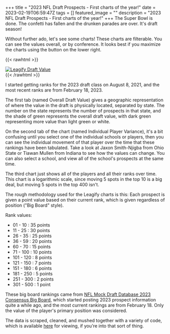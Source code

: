 +++
title =  "2023 NFL Draft Prospects - First charts of the year!"
date = 2023-02-19T06:59:47Z
tags = []
featured_image = ""
description = "2023 NFL Draft Prospects - First charts of the year!"
+++
The Super Bowl is done. The confetti has fallen and the drunken parades are over.  It's draft season!

<!--more-->

Without further ado, let's see some charts!
These charts are filterable. You can see the values overall, or by conference. It looks best if you maximize the charts using the button on the lower right.

{{< rawhtml >}}
<div class='tableauPlaceholder' id='viz1676789844048' style='position: relative'><noscript><a href='#'><img alt='Leagify Draft Value ' src='https:&#47;&#47;public.tableau.com&#47;static&#47;images&#47;20&#47;2023-LeagifyDraftValueStory-RanksOverTime-20230219&#47;LeagifyDraftValue&#47;1_rss.png' style='border: none' /></a></noscript><object class='tableauViz'  style='display:none;'><param name='host_url' value='https%3A%2F%2Fpublic.tableau.com%2F' /> <param name='embed_code_version' value='3' /> <param name='path' value='views&#47;2023-LeagifyDraftValueStory-RanksOverTime-20230219&#47;LeagifyDraftValue?:language=en-US&amp;:embed=true&amp;publish=yes' /> <param name='toolbar' value='yes' /><param name='static_image' value='https:&#47;&#47;public.tableau.com&#47;static&#47;images&#47;20&#47;2023-LeagifyDraftValueStory-RanksOverTime-20230219&#47;LeagifyDraftValue&#47;1.png' /> <param name='animate_transition' value='yes' /><param name='display_static_image' value='yes' /><param name='display_spinner' value='yes' /><param name='display_overlay' value='yes' /><param name='display_count' value='yes' /><param name='language' value='en-US' /><param name='filter' value='publish=yes' /></object></div>                <script type='text/javascript'>                    var divElement = document.getElementById('viz1676789844048');                    var vizElement = divElement.getElementsByTagName('object')[0];                    vizElement.style.width='100%';vizElement.style.height=(divElement.offsetWidth*0.75)+'px';                    var scriptElement = document.createElement('script');                    scriptElement.src = 'https://public.tableau.com/javascripts/api/viz_v1.js';                    vizElement.parentNode.insertBefore(scriptElement, vizElement);                </script>
{{< /rawhtml >}}

I started getting ranks for the 2023 draft class on August 8, 2021, and the most recent ranks are from February 18, 2023. 

The first tab (named Overall Draft Value) gives a geographic representation of where the value in the draft is physically located, separated by state.  The number on the state represents the number of prospects in that state, and the shade of green represents the overall draft value, with dark green representing more value than light green or white.

On the second tab of the chart (named Individual Player Variance), it's a bit confusing until you select one of the individual schools or players, then you can see the individual movement of that player over the time that these rankings have been tabulated. Take a look at Jaxon Smith-Njigba from Ohio State or Tiawan Mullen from Indiana to see how the values can change. You can also select a school, and view all of the school's prospects at the same time.

The third chart just shows all of the players and all their ranks over time. This chart is a logarithmic scale, since moving 5 spots in the top 10 is a big deal, but moving 5 spots in the top 400 isn't.

The rough methodology used for the Leagify charts is this: Each prospect is given a point value based on their current rank, which is given regardless of position ("Big Board" style).

Rank values:

* 01 - 10   : 35 points
* 11 - 25   : 30 points
* 26 - 35   : 25 points
* 36 - 59   : 20 points
* 60 - 70   : 15 points
* 71 - 100  : 10 points
* 101 - 120 : 8 points
* 121 - 150 : 7 points
* 151 - 180 : 6 points
* 181 - 250 : 5 points
* 251 - 300 : 2 points
* 301 - 500 : 1 point

These big board rankings came from [NFL Mock Draft Database 2023 Consensus Big Board](https://www.nflmockdraftdatabase.com/big-boards/2023/consensus-big-board-2023), which started posting 2023 prospect information quite a while ago, and the most current rankings are from February 18. Only the value of the player's primary position was considered.

The data is scraped, cleaned, and mushed together with a variety of code, which is available [here](https://github.com/Leagify/prospect-scraper-mddb-2022) for viewing, if you're into that sort of thing.